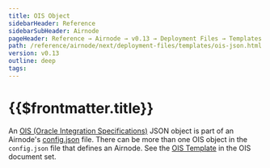 ```yaml
---
title: OIS Object
sidebarHeader: Reference
sidebarSubHeader: Airnode
pageHeader: Reference → Airnode → v0.13 → Deployment Files → Templates
path: /reference/airnode/next/deployment-files/templates/ois-json.html
version: v0.13
outline: deep
tags:
---
```


<VersionWarning/>

<PageHeader/>

<SearchHighlight/>

<FlexStartTag/>

# {{$frontmatter.title}}

An [OIS (Oracle Integration Specifications)](/reference/ois/latest/) JSON object
is part of an Airnode's
[config.json](/reference/airnode/next/deployment-files/templates/config-json.md)
file. There can be more than one OIS object in the `config.json` file that
defines an Airnode. See the [OIS Template](/reference/ois/latest/template.md) in
the OIS document set.

<FlexEndTag/>
